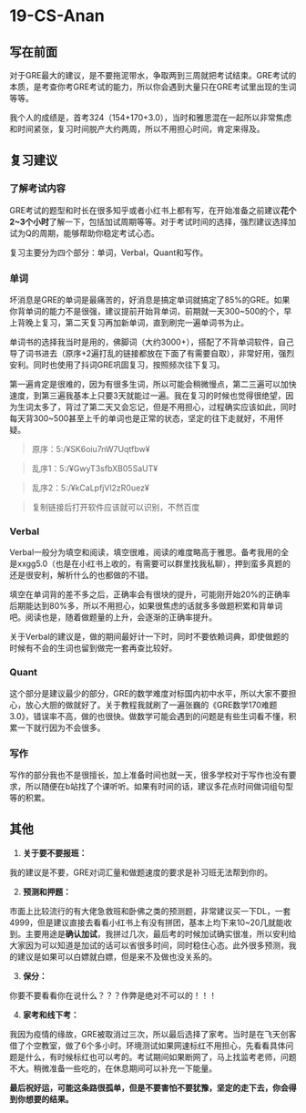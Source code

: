 # 19-CS-Anan

## 写在前面
对于GRE最大的建议，是不要拖泥带水，争取两到三周就把考试结束。GRE考试的本质，是考查你考GRE考试的能力，所以你会遇到大量只在GRE考试里出现的生词等等。

我个人的成绩是，首考324（154+170+3.0），当时和雅思混在一起所以非常焦虑和时间紧张，复习时间脱产大约两周，所以不用担心时间，肯定来得及。

## 复习建议
### 了解考试内容
GRE考试的题型和时长在很多知乎或者小红书上都有写，在开始准备之前建议**花个2~3个小时**了解一下，包括加试周期等等。对于考试时间的选择，强烈建议选择加试为Q的周期，能够帮助你稳定考试心态。

复习主要分为四个部分：单词，Verbal，Quant和写作。

### 单词
坏消息是GRE的单词是最痛苦的，好消息是搞定单词就搞定了85%的GRE。如果你背单词的能力不是很强，建议提前开始背单词，前期就一天300~500的个，早上背晚上复习，第二天复习再加新单词，直到刷完一遍单词书为止。

单词书的选择我当时是用的，佛脚词（大约3000+），搭配了不背单词软件，自己导了词书进去（原序+2遍打乱的链接都放在下面了有需要自取），非常好用，强烈安利。同时也使用了抖词GRE巩固复习，按照频次往下复习。

第一遍肯定是很难的，因为有很多生词，所以可能会稍微慢点，第二三遍可以加快速度，到第三遍我基本上只要3天就能过一遍。我在复习的时候也觉得很绝望，因为生词太多了，背过了第二天又会忘记，但是不用担心，过程确实应该如此，同时每天背300~500甚至上千的单词也是正常的状态，坚定的往下走就好，不用怀疑。

> 原序：5:/¥SK6oiu7nW7Uqtfbw¥

> 乱序1：5:/¥GwyT3sfbXB05SaUT¥

> 乱序2：5:/¥kCaLpfjVl2zR0uez¥

> 复制链接后打开软件应该就可以识别，不然百度

### Verbal
Verbal一般分为填空和阅读，填空很难，阅读的难度略高于雅思。备考我用的全是xxgg5.0（也是在小红书上收的，有需要可以群里找我私聊），押到蛮多真题的还是很安利，解析什么的也都做的不错。

填空在单词背的差不多之后，正确率会有很块的提升，可能刚开始20%的正确率后期能达到80%多，所以不用担心，如果很焦虑的话就多多做题积累和背单词吧。阅读也是，随着做题量的上升，会逐渐的正确率提升。

关于Verbal的建议是，做的期间最好计一下时，同时不要依赖词典，即使做题的时候有不会的生词也留到做完一套再查比较好。

### Quant
这个部分是建议最少的部分，GRE的数学难度对标国内初中水平，所以大家不要担心，放心大胆的做就好了。关于教程我就刷了一遍张巍的《GRE数学170难题3.0》，错误率不高，做的也很快。做数学可能会遇到的问题是有些生词看不懂，积累一下就行因为不会很多。

### 写作
写作的部分我也不是很擅长，加上准备时间也就一天，很多学校对于写作也没有要求，所以随便在b站找了个课听听。如果有时间的话，建议多花点时间做词组句型等的积累。

## 其他

1. **关于要不要报班：**

我的建议是不要，GRE对词汇量和做题速度的要求是补习班无法帮到你的。

2. **预测和押题：**

市面上比较流行的有大佬急救班和卧佛之类的预测题，非常建议买一下DL，一套4999，但是建议直接去看看小红书上有没有拼团，基本上均下来10~20几就能收到。主要用途是**确认加试**，我拼过几次，最后考的时候加试确实很准，所以安利给大家因为可以知道是加试的话可以省很多时间，同时稳住心态。此外很多预测，我的建议是如果可以白嫖就白嫖，但是来不及做也没关系的。

3. **保分：**

你要不要看看你在说什么？？？作弊是绝对不可以的！！！

4. **家考和线下考：**

我因为疫情的缘故，GRE被取消过三次，所以最后选择了家考。当时是在飞天创客借了个空教室，做了6个多小时。环境测试如果网速标红不用担心，先看看具体问题是什么，有时候标红也可以考的。考试期间如果断网了，马上找监考老师，问题不大。稍微准备一些吃的，在休息期间可以补充一下能量。

**最后祝好运，可能这条路很孤单，但是不要害怕不要犹豫，坚定的走下去，你会得到你想要的结果。**
